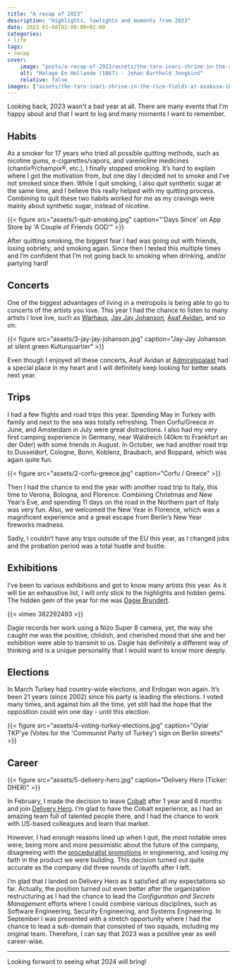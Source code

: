 ```yaml
---
title: "A recap of 2023"
description: "Highlights, lowlights and moments from 2023"
date: 2023-01-08T02:00:00+02:00
categories:
- life
tags:
- recap
cover:
    image: "posts/a-recap-of-2023/assets/the-taro-inari-shrine-in-the-rice-fields-at-asakusa-1877-1882-kobayashi-kiyochika.jpg"
    alt: "Halage En Hollande (1867) - Johan Barthold Jongkind"
    relative: false
images: ["assets/the-taro-inari-shrine-in-the-rice-fields-at-asakusa-1877-1882-kobayashi-kiyochika.jpg"]
---
```


Looking back, 2023 wasn't a bad year at all. There are many events that I'm happy about and that I want to log and
many moments I want to remember.

## Habits

As a smoker for 17 years who tried all possible quitting methods, such as nicotine gums, e-cigarettes/vapors, and
varenicline medicines (chantix®/champix®, etc.), I finally stopped smoking. It’s hard to explain where I got the
motivation from, but one day I decided not to smoke and I’ve not smoked since then. While I quit smoking, I also quit
synthetic sugar at the same time, and I believe this really helped with my quitting process. Combining to quit these
two habits worked for me as my cravings were mainly about synthetic sugar, instead of nicotine.

{{< figure src="assets/1-quit-smoking.jpg" caption="'Days Since' on App Store by 'A Couple of Friends OOD'" >}}

After quitting smoking, the biggest fear I had was going out with friends, losing sobriety, and smoking again. Since
then I tested this multiple times and I’m confident that I’m not going back to smoking when drinking, and/or partying
hard!

## Concerts

One of the biggest advantages of living in a metropolis is being able to go to concerts of the artists you love. This
year I had the chance to listen to many artists I love live, such as
[Warhaus](https://open.spotify.com/artist/5uy67fWgovgNdbkP1kAf7m?si=oCbeqmHsRsOrXgyomGNOEA),
[Jay Jay Johanson](https://open.spotify.com/artist/4hzC9WUUy3cFituT71tzB4?si=vzKk9E7bTMOSx7oXtkw0Ug),
[Asaf Avidan](https://open.spotify.com/artist/7t51dSX8ZkKC7VoKRd0lME?si=VZdypqTtRIO0ewFTXWnWzQ0), and so on.

{{< figure src="assets/3-jay-jay-johanson.jpg" caption="Jay-Jay Johanson at silent green Kulturquartier" >}}

Even though I enjoyed all these concerts, Asaf Avidan at [Admiralspalast](https://www.admiralspalast.theater/) had a
special place in my heart and I will definitely keep looking for better seats next year.

## Trips

I had a few flights and road trips this year. Spending May in Turkey with family and next to the sea was totally
refreshing. Then Corfu/Greece in June, and Amsterdam in July were great distractions. I also had my very first camping
experience in Germany, near Waldreich (40km to Frankfurt an der Oder) with some friends in August. In October, we had
another road trip to Dusseldorf, Cologne, Bonn, Koblenz, Braubach, and Boppard, which was again quite fun.

{{< figure src="assets/2-corfu-greece.jpg" caption="Corfu / Greece" >}}

Then I had the chance to end the year with another road trip to Italy, this time to Verona, Bologna, and Florence. Combining Christmas and New Year’s Eve, and spending 11 days on the road in the Northern part of Italy was very fun. Also, we welcomed the New Year in Florence, which was a magnificent experience and a great escape from Berlin’s New Year fireworks madness.

Sadly, I couldn’t have any trips outside of the EU this year, as I changed jobs and the probation period was a total
hustle and bustle.

## Exhibitions

I’ve been to various exhibitions and got to know many artists this year. As it will be an exhaustive list, I will only
stick to the highlights and hidden gems. The hidden gem of the year for me was [Dagie Brundert](https://vimeo.com/dagie).

{{< vimeo 382292493 >}}

Dagie records her work using a Nizo Super 8 camera, yet, the way she caught me was the positive, childish, and
cherished mood that she and her exhibition were able to transmit to us. Dagie has definitely a different way of
thinking and is a unique personality that I would want to know more deeply.

## Elections

In March Turkey had country-wide elections, and Erdogan won again. It’s been 21 years (since 2002) since his party is
leading the elections. I voted many times, and against him all the time, yet still had the hope that the opposition
could win one day - until this election.

{{< figure src="assets/4-voting-turkey-elections.jpg" caption="Oylar TKP'ye (Votes for the 'Communist Party of Turkey') sign on Berlin streets" >}}

## Career

{{< figure src="assets/5-delivery-hero.jpg" caption="Delivery Hero (Ticker: DHER)" >}}

In February, I made the decision to leave [Cobalt](https://www.cobalt.io) after 1 year and 6 months and join
[Delivery Hero](https://www.deliveryhero.com/). I’m glad to have the Cobalt experience, as I had an amazing team
full of talented people there, and I had the chance to work with US-based colleagues and learn that market.

However, I had enough reasons lined up when I quit, the most notable ones were; being more and more pessimistic about
the future of the company, disagreeing with the
[proceduralist promotions](https://staffeng.com/guides/finding-the-right-company) in engineering, and losing my faith
in the product we were building. This decision turned out quite accurate as the company did three rounds of layoffs
after I left.

I’m glad that I landed on Delivery Hero as it satisfied all my expectations so far. Actually, the position turned
out even better after the organization restructuring as I had the chance to lead the _Configuration and Secrets Management_
efforts where I could combine various disciplines, such as Software Engineering, Security Engineering, and Systems
Engineering. In September I was presented with a stretch opportunity where I had the chance to lead a sub-domain
that consisted of two squads, including my original team. Therefore, I can say that 2023 was a positive year as well
career-wise.

-----

Looking forward to seeing what 2024 will bring!
